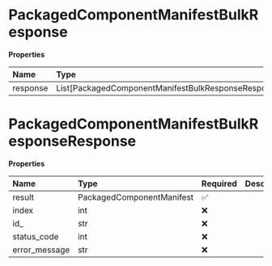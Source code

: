 # PackagedComponentManifestBulkResponse

**Properties**

| Name     | Type                                                | Required | Description |
| :------- | :-------------------------------------------------- | :------- | :---------- |
| response | List[PackagedComponentManifestBulkResponseResponse] | ❌       |             |

# PackagedComponentManifestBulkResponseResponse

**Properties**

| Name          | Type                      | Required | Description |
| :------------ | :------------------------ | :------- | :---------- |
| result        | PackagedComponentManifest | ✅       |             |
| index         | int                       | ❌       |             |
| id\_          | str                       | ❌       |             |
| status_code   | int                       | ❌       |             |
| error_message | str                       | ❌       |             |

